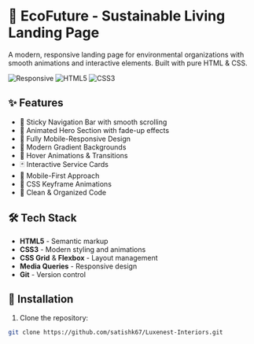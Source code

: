 
# 🌱 EcoFuture - Sustainable Living Landing Page


A modern, responsive landing page for environmental organizations with smooth animations and interactive elements. Built with pure HTML & CSS.

![Responsive](https://img.shields.io/badge/Responsive-Yes-success)
![HTML5](https://img.shields.io/badge/HTML5-E34F26?logo=html5&logoColor=white)
![CSS3](https://img.shields.io/badge/CSS3-1572B6?logo=css3&logoColor=white)

## ✨ Features

- 🚀 Sticky Navigation Bar with smooth scrolling
- 🌈 Animated Hero Section with fade-up effects
- 📱 Fully Mobile-Responsive Design
- 🎨 Modern Gradient Backgrounds
- 💫 Hover Animations & Transitions
- 🃏 Interactive Service Cards
- 📱 Mobile-First Approach
- 🌟 CSS Keyframe Animations
- 🧰 Clean & Organized Code

## 🛠️ Tech Stack

- **HTML5** - Semantic markup
- **CSS3** - Modern styling and animations
- **CSS Grid** & **Flexbox** - Layout management
- **Media Queries** - Responsive design
- **Git** - Version control

## 🚀 Installation

1. Clone the repository:
```bash
git clone https://github.com/satishk67/Luxenest-Interiors.git
